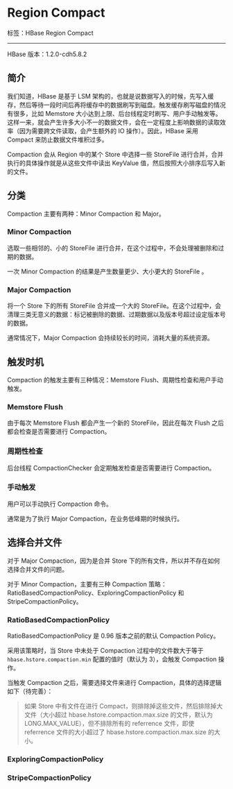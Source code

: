 # Region Compact

标签：HBase Region Compact

---

HBase 版本：1.2.0-cdh5.8.2

## 简介

我们知道，HBase 是基于 LSM 架构的，也就是说数据写入的时候，先写入缓存，然后等待一段时间后再将缓存中的数据刷写到磁盘。触发缓存刷写磁盘的情况有很多，比如 Memstore 大小达到上限、后台线程定时刷写、用户手动触发等。这样一来，就会产生许多大小不一的数据文件，会在一定程度上影响数据的读取效率（因为需要跨文件读取，会产生额外的 IO 操作）。因此，HBase 采用 Compact 来防止数据文件堆积过多。

Compaction 会从 Region 中的某个 Store 中选择一些 StoreFile 进行合并，合并执行的具体操作就是从这些文件中读出 KeyValue 值，然后按照大小排序后写入新的文件。

## 分类

Compaction 主要有两种：Minor Compaction 和 Major。

### Minor Compaction

选取一些相邻的、小的 StoreFile 进行合并，在这个过程中，不会处理被删除和过期的数据。

一次 Minor Compaction 的结果是产生数量更少、大小更大的 StoreFile 。

### Major Compaction

将一个 Store 下的所有 StoreFile 合并成一个大的 StoreFile。在这个过程中，会清理三类无意义的数据：标记被删除的数据、过期数据以及版本号超过设定版本号的数据。

通常情况下，Major Compaction 会持续较长的时间，消耗大量的系统资源。

## 触发时机

Compaction 的触发主要有三种情况：Memstore Flush、周期性检查和用户手动触发。

### Memstore Flush

由于每次 Memstore Flush 都会产生一个新的 StoreFile，因此在每次 Flush 之后都会检查是否需要进行 Compaction。

### 周期性检查

后台线程 CompactionChecker 会定期触发检查是否需要进行 Compaction。

### 手动触发

用户可以手动执行 Compaction 命令。

通常是为了执行 Major Compaction，在业务低峰期的时候执行。

## 选择合并文件

对于 Major Compaction，因为是合并 Store 下的所有文件，所以并不存在如何选择合并文件的问题。

对于 Minor Compaction，主要有三种 Compaction 策略：RatioBasedCompactionPolicy、ExploringCompactionPolicy 和 StripeCompactionPolicy。

### RatioBasedCompactionPolicy

RatioBasedCompactionPolicy 是 0.96 版本之前的默认 Compaction Policy。

采用该策略时，当 Store 中未处于 Compaction 过程中的文件数大于等于 `hbase.hstore.compaction.min` 配置的值时（默认为 3），会触发 Compaction 操作。

当触发 Compaction 之后，需要选择文件来进行 Compaction，具体的选择逻辑如下（待完善）：
> 如果 Store 中有文件在进行 Compact，则排除掉这些文件，然后排除掉大文件（大小超过 hbase.hstore.compaction.max.size 的文件，默认为LONG.MAX_VALUE），但不排除所有的 referrence 文件，即使 referrence 文件的大小超过了 hbase.hstore.compaction.max.size  的大小。

### ExploringCompactionPolicy

### StripeCompactionPolicy